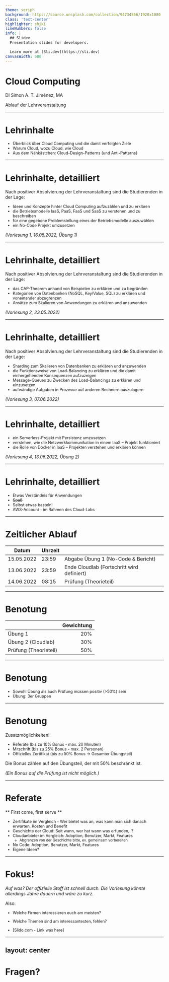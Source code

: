 ```yaml
---
theme: seriph
background: https://source.unsplash.com/collection/94734566/1920x1080
class: 'text-center'
highlighter: shiki
lineNumbers: false
info: |
  ## Slidev
  Presentation slides for developers.

  Learn more at [Sli.dev](https://sli.dev)
canvasWidth: 680
---
```


# Cloud Computing

DI Simon A. T. Jiménez, MA

Ablauf der Lehrveranstaltung

---

# Lehrinhalte

- Überblick über Cloud Computing und die damit verfolgten Ziele
- Warum Cloud, wozu Cloud, wie Cloud
- Aus dem Nähkästchen: Cloud-Design-Patterns (und Anti-Patterns)

---

# Lehrinhalte, detailliert

<style>
li {
 font-size: 0.9em;
}
</style>

Nach positiver Absolvierung der Lehrveranstaltung sind die Studierenden in der Lage:

* Ideen und Konzepte hinter Cloud Computing aufzuzählen und zu erklären
* die Betriebsmodelle IaaS, PaaS, FaaS und SaaS zu verstehen und zu beschreiben
* für eine gegebene Problemstellung eines der Betriebsmodelle auszuwählen
* ein No-Code Projekt umzusetzen

*(Vorlesung 1, 16.05.2022, Übung 1)*

---

# Lehrinhalte, detailliert
<style>
li {
 font-size: 0.9em;
}
</style>

Nach positiver Absolvierung der Lehrveranstaltung sind die Studierenden in der Lage:

* das CAP-Theorem anhand von Beispielen zu erklären und zu begründen
* Kategorien von Datenbanken (NoSQL, Key/Value, SQL) zu erklären und voneinander abzugrenzen
* Ansätze zum Skalieren von Anwendungen zu erklären und anzuwenden

*(Vorlesung 2, 23.05.2022)*

---

# Lehrinhalte, detailliert
<style>
li {
 font-size: 0.9em;
}
</style>

Nach positiver Absolvierung der Lehrveranstaltung sind die Studierenden in der Lage:

* Sharding zum Skalieren von Datenbanken zu erklären und anzuwenden
* die Funktionsweise von Load-Balancing zu erklären und die damit einhergehenden Konsequenzen aufzuzeigen
* Message-Queues zu Zwecken des Load-Balancings zu erklären und einzusetzen
* aufwändige Aufgaben in Prozesse auf anderen Rechnern auszulagern

*(Vorlesung 3, 07.06.2022)*

---

# Lehrinhalte, detailliert

* ein Serverless-Projekt mit Persistenz umzusetzen
* verstehen, wie die Netzwerkkommunikation in einem IaaS – Projekt funktioniert
* die Rolle von Docker in IaaS – Projekten verstehen und erklären können

*(Vorlesung 4, 13.06.2022, Übung 2)*

---

# Lehrinhalte, detailliert

* Etwas Verständnis für Anwendungen
* ~~Spaß~~
* Selbst etwas basteln!
* AWS-Account - im Rahmen des Cloud-Labs

---

# Zeitlicher Ablauf

| Datum      | Uhrzeit |                                            |
|------------|---------|--------------------------------------------|
| 15.05.2022 | 23:59   | Abgabe Übung 1 (No-Code & Bericht)         |
| 13.06.2022 | 23:59   | Ende Cloudlab (Fortschritt wird definiert) |
| 14.06.2022 | 08:15   | Prüfung (Theorieteil)                      |

---

# Benotung

| | Gewichtung |
|-----| --: |
| Übung 1 | 20% |
| Übung 2 (Cloudlab) | 30% |
| Prüfung (Theorieteil) | 50% |

---

# Benotung

- Sowohl Übung als auch Prüfung müssen positiv (>50%) sein
- Übung: 3er Gruppen

---

# Benotung
Zusatzmöglichkeiten!
- Referate (bis zu 10% Bonus - max. 20 Minuten)
- Mitschrift (bis zu 25% Bonus - max. 2 Personen)
- Offizielles Zertifikat (bis zu 50% Bonus -> Gesamter Übungsteil)

Die Bonus zählen auf den Übungsteil, der mit 50% beschränkt ist. 

*(Ein Bonus auf die Prüfung ist nicht möglich.)*


---

# Referate

** First come, first serve **

 - Zertifikate im Vergleich - Wer bietet was an, was kann man sich danach erwarten, Kosten und Benefit
 - Geschichte der Cloud: Seit wann, wer hat wann was erfunden,..?
 - Cloudanbieter im Vergleich: Adoption, Benutzer, Markt, Features
   - Abgrenzen von der Geschichte bitte, ev. gemeinsam vorbereiten
 - No Code: Adoption, Benutzer, Markt, Features
 - Eigene Ideen?

---

# Fokus!

*Auf was? Der offizielle Stoff ist schnell durch. Die Vorlesung könnte allerdings Jahre dauern und wäre zu kurz.*

Also:
 - Welche Firmen interessieren euch am meisten?
 - Welche Themen sind am interessantesten, fehlen?

 - [Slido.com - Link was here]
   

---
layout: center
---

# Fragen?
